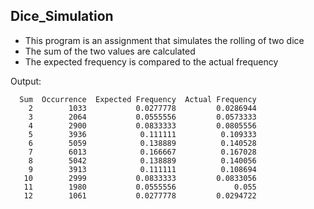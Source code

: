 ## Dice_Simulation
 * This program is an assignment that simulates the rolling of two dice
 * The sum of the two values are calculated
 * The expected frequency is compared to the actual frequency


Output:
```
  Sum  Occurrence  Expected Frequency  Actual Frequency
    2        1033           0.0277778         0.0286944
    3        2064           0.0555556         0.0573333
    4        2900           0.0833333         0.0805556
    5        3936            0.111111          0.109333
    6        5059            0.138889          0.140528
    7        6013            0.166667          0.167028
    8        5042            0.138889          0.140056
    9        3913            0.111111          0.108694
   10        2999           0.0833333         0.0833056
   11        1980           0.0555556             0.055
   12        1061           0.0277778         0.0294722
```
